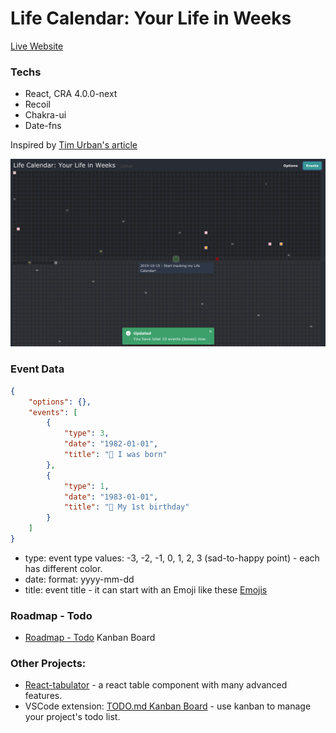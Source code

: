 # Life Calendar: Your Life in Weeks

[Live Website](https://life-calendar-in-weeks.vercel.app/)

### Techs

- React, CRA 4.0.0-next
- Recoil
- Chakra-ui
- Date-fns

Inspired by [Tim Urban's article](https://waitbutwhy.com/2014/05/life-weeks.html)

<img src="./docs/demo-01.png" />

### Event Data

```json
{
    "options": {},
    "events": [
        {
            "type": 3,
            "date": "1982-01-01",
            "title": "👶 I was born"
        },
        {
            "type": 1,
            "date": "1983-01-01",
            "title": "🎂 My 1st birthday"
        }
    ]
}
```
- type: event type values: -3, -2, -1, 0, 1, 2, 3 (sad-to-happy point) - each has different color.
- date: format: yyyy-mm-dd
- title: event title - it can start with an Emoji like these [Emojis](http://b.link/emojis)

### Roadmap - Todo

- [Roadmap - Todo](./TODO.md) Kanban Board

### Other Projects:

- [React-tabulator](https://github.com/ngduc/react-tabulator) - a react table component with many advanced features.
- VSCode extension: [TODO.md Kanban Board](https://github.com/todomd/todo.md) - use kanban to manage your project's todo list.